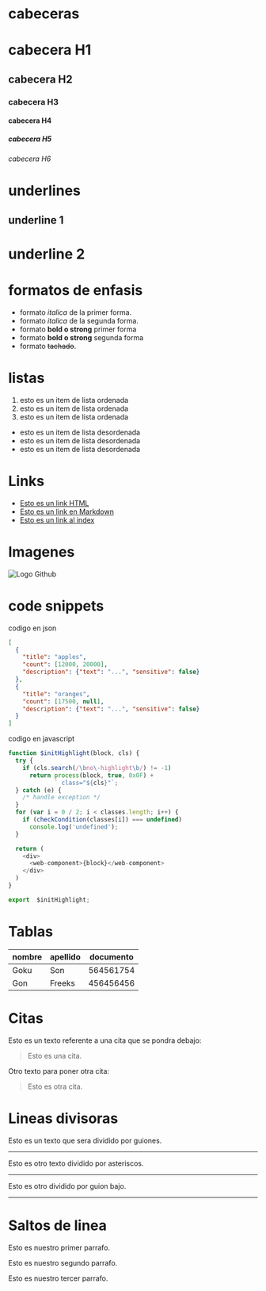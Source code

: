 # cabeceras
# cabecera H1
## cabecera H2
### cabecera H3
#### cabecera H4
##### cabecera H5
###### cabecera H6


# underlines
underline 1
-----------

underline 2
==========

# formatos de enfasis

 - formato *italica* de la primer forma.
 - formato _italica_ de la segunda forma.
 - formato **bold o strong** primer forma
 - formato __bold o strong__ segunda forma
 - formato ~~tachado~~.

# listas
1. esto es un item de lista ordenada
2. esto es un item de lista ordenada
3. esto es un item de lista ordenada

- esto es un item de lista desordenada
- esto es un item de lista desordenada
- esto es un item de lista desordenada

# Links
- <a href="http://google.com"> Esto es un link HTML </a>
- [Esto es un link en Markdown](http://google.com)
- [Esto es un link al index](index.html)

# Imagenes
![Logo Github](https://image.flaticon.com/icons/png/512/25/25231.png)

# code snippets
codigo en json
```JSON
[
  {
    "title": "apples",
    "count": [12000, 20000],
    "description": {"text": "...", "sensitive": false}
  },
  {
    "title": "oranges",
    "count": [17500, null],
    "description": {"text": "...", "sensitive": false}
  }
]
```
codigo en javascript
```javascript
function $initHighlight(block, cls) {
  try {
    if (cls.search(/\bno\-highlight\b/) != -1)
      return process(block, true, 0x0F) +
             ` class="${cls}"`;
  } catch (e) {
    /* handle exception */
  }
  for (var i = 0 / 2; i < classes.length; i++) {
    if (checkCondition(classes[i]) === undefined)
      console.log('undefined');
  }

  return (
    <div>
      <web-component>{block}</web-component>
    </div>
  )
}

export  $initHighlight;
```

# Tablas
| nombre | apellido | documento |
|--------| ---------| ----------|
| Goku   | Son      | 564561754 |
| Gon    | Freeks   | 456456456 |

# Citas
Esto es un texto referente a una cita que se pondra debajo:
> Esto es una cita.

Otro texto para poner otra cita:
>Esto es otra cita.

# Lineas divisoras
Esto es un texto que sera dividido por guiones.

---
Esto es otro texto dividido por asteriscos.

***
Esto es otro dividido por guion bajo.

___
# Saltos de linea
Esto es nuestro primer parrafo.

Esto es nuestro segundo parrafo.

Esto es nuestro tercer parrafo.